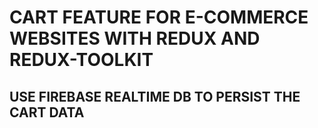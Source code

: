 # CART FEATURE FOR E-COMMERCE WEBSITES WITH REDUX AND REDUX-TOOLKIT

## USE FIREBASE REALTIME DB TO PERSIST THE CART DATA
